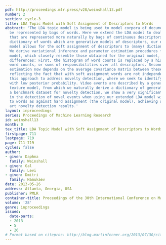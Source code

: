 ```yaml
---
pdf: http://proceedings.mlr.press/v28/weinshall13.pdf
number: 2
section: cycle-3
title: LDA Topic Model with Soft Assignment of Descriptors to Words
abstract: 'The LDA topic model is being used to model corpora of documents that can
  be represented by bags of words. Here we extend the LDA model to deal with documents
  that are represented more naturally by bags of continuous descriptors. Given a finite
  dictionary of words which are generative models of descriptors, our extended LDA
  model allows for the soft assignment of descriptors to (many) dictionary words.
  We derive variational inference and parameter estimation procedures for the extended
  model, which closely resemble those obtained for the original model, with two important
  differences: First, the histogram of word counts is replaced by a histogram of pseudo
  word counts, or sums of responsibilities over all descriptors. Second, parameter
  estimation now depends on the average covariance matrix between these pseudo-counts,
  reflecting the fact that with soft assignment words are not independent.    We use
  this approach to address novelty detection, where we seek to identify video events
  with low posterior probability. Video events are described by a generative dynamic
  texture model, from which we naturally derive a dictionary of generative words.  Using
  a benchmark dataset for novelty detection, we show a very significant improvement
  in the detection of novel events when using our extended LDA model with soft assignment
  to words as against hard assignment (the original model), achieving state of the
  art novelty detection results.'
layout: inproceedings
series: Proceedings of Machine Learning Research
id: weinshall13
month: 0
tex_title: LDA Topic Model with Soft Assignment of Descriptors to Words
firstpage: 711
lastpage: 719
page: 711-719
cycles: false
author:
- given: Daphna
  family: Weinshall
- given: Gal
  family: Levi
- given: Dmitri
  family: Hanukaev
date: 2013-05-26
address: Atlanta, Georgia, USA
publisher: PMLR
container-title: Proceedings of the 30th International Conference on Machine Learning
volume: '28'
genre: inproceedings
issued:
  date-parts:
  - 2013
  - 5
  - 26
# Format based on citeproc: http://blog.martinfenner.org/2013/07/30/citeproc-yaml-for-bibliographies/
---
```

